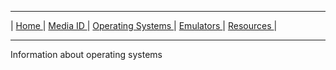 <hr size="10">

| [ Home ](https://frannietrempe.github.io/Obsolete-Removable-Media-Guide.html) | [ Media ID ](https://frannietrempe.github.io/Obsolete-Removable-Media-Guide/pages/media_ID.html) | [ Operating Systems ](https://frannietrempe.github.io/Obsolete-Removable-Media-Guide/pages/operating_systems.html) | [ Emulators ](https://frannietrempe.github.io/Obsolete-Removable-Media-Guide/pages/emulators.html) | [ Resources ](https://frannietrempe.github.io/Obsolete-Removable-Media-Guide/pages/resources.html) |
<hr size="10">

Information about operating systems
